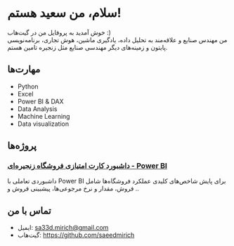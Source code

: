 # سلام، من سعید هستم!

خوش آمدید به پروفایل من در گیت‌هاب :)  
من مهندس صنایع و علاقه‌مند به تحلیل داده، یادگیری ماشین، هوش تجاری، برنامه‌نویسی پایتون و زمینه‌های دیگر مهندسی صنایع مثل زنجیره تامین هستم.

## مهارت‌ها

- Python
- Excel  
- Power BI & DAX
- Data Analysis  
- Machine Learning 
- Data visualization
## پروژه‌ها

### [داشبورد کارت امتیازی فروشگاه زنجیره‌ای - Power BI](https://github.com/saeedmirich/PowerBI-Project)
داشبوردی تعاملی با Power BI برای پایش شاخص‌های کلیدی عملکرد فروشگاه‌ها شامل فروش، مقدار و نرخ مرجوعی‌ها، پیشبینی فروش و ..


## تماس با من

- ایمیل: sa33d.mirich@gmail.com    
- گیت‌هاب: https://github.com/saeedmirich

